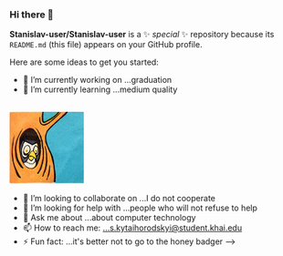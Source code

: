 ### Hi there 👋


**Stanislav-user/Stanislav-user** is a ✨ _special_ ✨ repository because its `README.md` (this file) appears on your GitHub profile.

Here are some ideas to get you started:

- 🔭 I’m currently working on ...graduation
- 🌱 I’m currently learning ...medium quality

⠀⠀⠀⠀⠀⠀⠀⠀⠀⠀⠀⠀⠀⠀⠀⠀⠀⠀⠀⠀⠀⠀⠀⠀⠀⠀⠀⠀⠀⠀⠀⠀⠀⠀⠀⠀⠀⠀![](owl.gif)

- 👯 I’m looking to collaborate on ...I do not cooperate
- 🤔 I’m looking for help with ...people who will not refuse to help
- 💬 Ask me about ...about computer technology
- 📫 How to reach me: ...s.kytaihorodskyi@student.khai.edu
- ⚡ Fun fact: ...it's better not to go to the honey badger
-->

